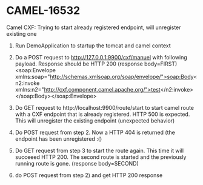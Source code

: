 # CAMEL-16532
Camel CXF: Trying to start already registered endpoint, will unregister existing one
1) Run DemoApplication to startup the tomcat and camel context
2) Do a POST request to http://127.0.0.1:9900/cxf/manuel with following payload. Response should be HTTP 200 (response body=FIRST)
<soap:Envelope xmlns:soap="http://schemas.xmlsoap.org/soap/envelope/"><soap:Body><n2:invoke xmlns:n2="http://cxf.component.camel.apache.org/">test</n2:invoke></soap:Body></soap:Envelope>

3) Do GET request to http://localhost:9900/route/start to start camel route with a CXF endpoint that is already registered. HTTP 500 is expected. This will unregister the existing endpoint (unexpected behavior)
4) Do POST request from step 2. Now a HTTP 404 is returned (the endpoint has been unregistered :()
5) Do GET request from step 3 to start the route again. This time it will succeeed HTTP 200. The second route is started and the previously running route is gone. (response body=SECOND)
6) do POST request from step 2) and get HTTP 200 response
